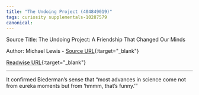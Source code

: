 ```yaml
---
title: "The Undoing Project (404849019)"
tags: curiosity supplementals-10287579
canonical: 
---
```


Source Title: The Undoing Project: A Friendship That Changed Our Minds

Author: Michael Lewis - [Source URL](){:target="_blank"}

[Readwise URL](https://readwise.io/open/404849019){:target="_blank"}

---

It confirmed Biederman’s sense that “most advances in science come not from eureka moments but from ‘hmmm, that’s funny.’”
